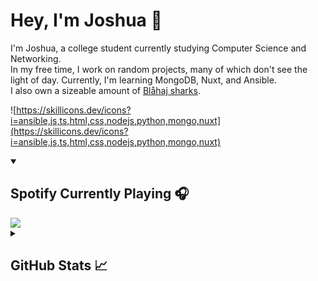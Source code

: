 # Hey, I'm Joshua 🚀

I'm Joshua, a college student currently studying Computer Science and Networking.  
In my free time, I work on random projects, many of which don't see the light of day. Currently, I'm learning MongoDB, Nuxt, and Ansible.  
I also own a sizeable amount of [Blåhaj sharks](https://www.ikea.com/gb/en/p/blahaj-soft-toy-shark-30373588/).

![https://skillicons.dev/icons?i=ansible,js,ts,html,css,nodejs,python,mongo,nuxt](https://skillicons.dev/icons?i=ansible,js,ts,html,css,nodejs,python,mongo,nuxt)

<details open>
    <summary><h2>Spotify Currently Playing 🎧</h2></summary>
    <a href="https://novatorem-sigma-vert.vercel.app/api/spotify?forward_to_spotify=true" target="_blank">
        <img src="https://novatorem-sigma-vert.vercel.app/api/spotify"/>
    </a>
</details>

<details>
    <summary><h2>GitHub Stats 📈</h2></summary>
    <table width="100%">
        <td width="50%">
            <img src="https://github-readme-stats-joshuanoakes1.vercel.app/api?username=joshua-noakes1&show_icons=true&theme=radical"/>
        </td>
        <td width="50%">
            <img src="https://github-readme-streak-stats.herokuapp.com?user=joshua-noakes1&theme=radical"/>
        </td>
    </table>
</details>
